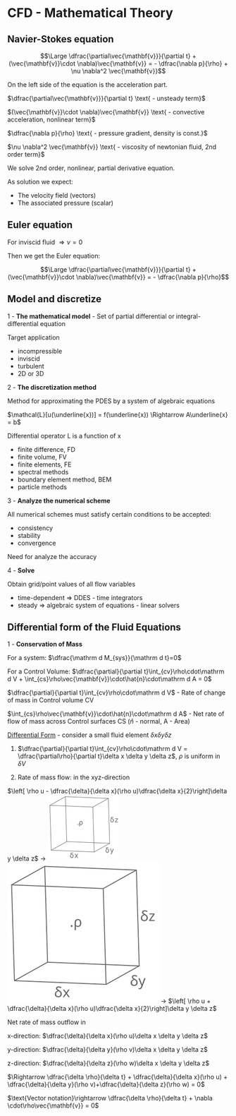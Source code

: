 # CFD - Mathematical Theory

## Navier-Stokes equation

 $$\Large \dfrac{\partial\vec{\mathbf{v}}}{\partial t} + (\vec{\mathbf{v}}\cdot \nabla)\vec{\mathbf{v}} = - \dfrac{\nabla p}{\rho} + \nu \nabla^2 \vec{\mathbf{v}}$$

On the left side of the equation is the acceleration part.

$\dfrac{\partial\vec{\mathbf{v}}}{\partial t} \text{ - unsteady term}$

$(\vec{\mathbf{v}}\cdot \nabla)\vec{\mathbf{v}} \text{ - convective acceleration, nonlinear term}$

$\dfrac{\nabla p}{\rho} \text{ - pressure gradient, density is const.}$

$\nu \nabla^2 \vec{\mathbf{v}} \text{ - viscosity of newtonian fluid, 2nd order term}$

We solve 2nd order, nonlinear, partial derivative equation.

As solution we expect:

 - The velocity field (vectors)
 - The associated pressure (scalar)

## Euler equation

For inviscid fluid  $\Rightarrow \nu = 0$

Then we get  the Euler equation:

$$\Large \dfrac{\partial\vec{\mathbf{v}}}{\partial t} + (\vec{\mathbf{v}}\cdot \nabla)\vec{\mathbf{v}} = - \dfrac{\nabla p}{\rho}$$

## Model and discretize

1 - __The mathematical model__ - Set of partial differential or integral-differential equation

Target application

- incompressible
- inviscid
- turbulent
- 2D or 3D

2 - __The discretization method__

Method for approximating the PDES by a system of algebraic equations

$\mathcal{L}[u(\underline{x})] = f(\underline{x}) \Rightarrow A\underline{x} = b$

Differential operator L is a function of x

- finite difference, FD
- finite volume, FV
- finite elements, FE
- spectral methods
- boundary element method, BEM
- particle methods

3 - __Analyze the numerical scheme__

All numerical schemes must satisfy certain conditions to be accepted:

- consistency
- stability
- convergence

Need for analyze the accuracy

4 - __Solve__

Obtain grid/point values of all flow variables

- time-dependent $\Rightarrow$ DDES - time integrators
- steady $\Rightarrow$ algebraic system of equations - linear solvers

## Differential form of the Fluid Equations

1 - __Conservation of Mass__

For a system: $\dfrac{\mathrm d M_{sys}}{\mathrm d t}=0$

For a Control Volume: $\dfrac{\partial}{\partial t}\int_{cv}\rho\cdot\mathrm d V + \int_{cs}\rho\vec{\mathbf{v}}\cdot\hat{n}\cdot\mathrm d A = 0$

$\dfrac{\partial}{\partial t}\int_{cv}\rho\cdot\mathrm d V$ - Rate of change of mass in Control volume CV

$\int_{cs}\rho\vec{\mathbf{v}}\cdot\hat{n}\cdot\mathrm d A$ - Net rate of flow of mass across Control surfaces CS ($\hat{n}$ - normal, A - Area)

<u>Differential Form</u> - consider a small fluid element $\delta x \delta y \delta z$

1. $\dfrac{\partial}{\partial t}\int_{cv}\rho\cdot\mathrm d V = \dfrac{\partial\rho}{\partial t}\delta x \delta y \delta z$, $\rho$ is uniform in $\delta V$

2. Rate of mass flow: in the xyz-direction

$\left[  \rho u - \dfrac{\delta}{\delta x}(\rho u)\dfrac{\delta x}{2}\right]\delta y \delta z$ $\rightarrow$ ![image1](./images/1.png) ![image1](https://github.com/Jenutka/CFD_ML/blob/master/images/1.svg?source=https://github.com/Jenutka/CFD_ML/blob/master/Mathematical_theory.md&name=1.svg) $\rightarrow$ $\left[  \rho u + \dfrac{\delta}{\delta x}(\rho u)\dfrac{\delta x}{2}\right]\delta y \delta z$

Net rate of mass outflow in

x-direction: $\dfrac{\delta}{\delta x}(\rho u)\delta x \delta y \delta z$

y-direction: $\dfrac{\delta}{\delta y}(\rho v)\delta x \delta y \delta z$

z-direction: $\dfrac{\delta}{\delta z}(\rho w)\delta x \delta y \delta z$

$\Rightarrow \dfrac{\delta \rho}{\delta t} + \dfrac{\delta}{\delta x}(\rho u) + \dfrac{\delta}{\delta y}(\rho v)+\dfrac{\delta}{\delta z}(\rho w) = 0$

$\text{Vector notation}\rightarrow \dfrac{\delta \rho}{\delta t} + \nabla \cdot\rho\vec{\mathbf{v}} = 0$

